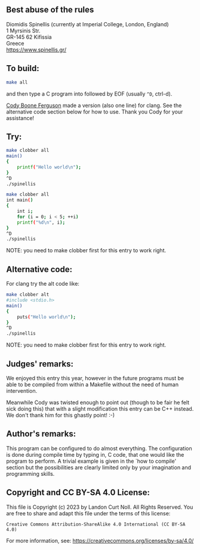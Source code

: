 ## Best abuse of the rules

Diomidis Spinellis (currently at Imperial College, London, England)  
1 Myrsinis Str.  
GR-145 62 Kifissia  
Greece  
<https://www.spinellis.gr/>  

## To build:

```sh
make all
```

and then type a C program into followed by EOF (usually `^D`, ctrl-d).

[Cody Boone Ferguson](/winners.html#Cody_Boone_Ferguson) made a version (also
one line) for clang. See the alternative code section below for how to use.
Thank you Cody for your assistance!

## Try:

```sh
make clobber all
main()
{
    printf("Hello world\n");
}
^D
./spinellis

make clobber all
int main()
{
    int i;
    for (i = 0; i < 5; ++i)
	printf("%d\n", i);
}
^D
./spinellis
```

NOTE: you need to make clobber first for this entry to work right.

## Alternative code:

For clang try the alt code like:

```sh
make clobber alt
#include <stdio.h>
main()
{
    puts("Hello world\n");
}
^D
./spinellis

```

NOTE: you need to make clobber first for this entry to work right.

## Judges' remarks:

We enjoyed this entry this year, however in the future programs must be able to
be compiled from within a Makefile without the need of human intervention.

Meanwhile Cody was twisted enough to point out (though to be fair he felt sick
doing this) that with a slight modification this entry can be C++ instead. We don't
thank him for this ghastly point! :-)

## Author's remarks:

This program can be configured to do almost everything.  The configuration is
done during compile time by typing in, C code, that one would like the program
to perform.  A trivial example is given in the `how to compile' section but the
possibilities are clearly limited only by your imagination and programming
skills.

## Copyright and CC BY-SA 4.0 License:

This file is Copyright (c) 2023 by Landon Curt Noll.  All Rights Reserved.
You are free to share and adapt this file under the terms of this license:

    Creative Commons Attribution-ShareAlike 4.0 International (CC BY-SA 4.0)

For more information, see: https://creativecommons.org/licenses/by-sa/4.0/
